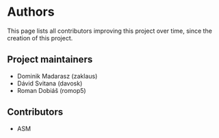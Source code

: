 # Authors

This page lists all contributors improving this project over time, since the creation of this project.

## Project maintainers

* Dominik Madarasz (zaklaus)
* Dávid Svitana (davosk)
* Roman Dobiáš (romop5)

## Contributors
* ASM